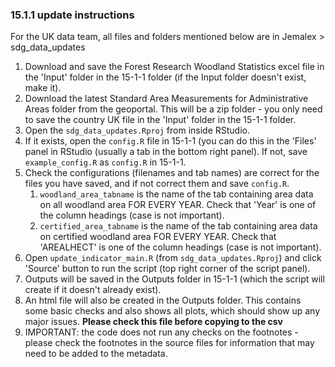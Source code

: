 ### 15.1.1 update instructions

For the UK data team, all files and folders mentioned below are in Jemalex > sdg_data_updates 
  
1. Download and save the Forest Research Woodland Statistics excel file in the 'Input' folder in the 15-1-1 folder (if the Input folder doesn't exist, make it).  
2. Download the latest Standard Area Measurements for Administrative Areas folder from the geoportal. This will be a zip folder - 
you only need to save the country UK file in the 'Input' folder in the 15-1-1 folder. 
3. Open the `sdg_data_updates.Rproj` from inside RStudio. 
4. If it exists, open the `config.R` file in 15-1-1 (you can do this in the 'Files' panel in RStudio (usually a tab in the bottom right panel). 
If not, save `example_config.R` as `config.R` in 15-1-1.  
5. Check the configurations (filenames and tab names) are correct for the files you have saved, and if not correct them and save `config.R`.  
     1. `woodland_area_tabname` is the name of the tab containing area data on all woodland area FOR EVERY YEAR. Check that 'Year' is one of the column headings (case is not important).
     2. `certified_area_tabname` is the name of the tab containing area data on certified woodland area FOR EVERY YEAR. Check that 'AREALHECT' is one of the column headings (case is not important).
6. Open `update_indicator_main.R` (from `sdg_data_updates.Rproj`) and click 'Source' button to run the script (top right corner of the script panel).  
7. Outputs will be saved in the Outputs folder in 15-1-1 (which the script will create if it doesn't already exist).  
8. An html file will also be created in the Outputs folder. This contains some basic checks and also shows all plots, which should show up any major issues. 
**Please check this file before copying to the csv**
9. IMPORTANT: the code does not run any checks on the footnotes - please check the footnotes in the source files for information that may need to be added to the metadata.
